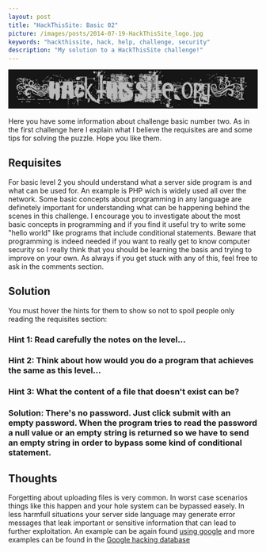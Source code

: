 ```yaml
---
layout: post
title: "HackThisSite: Basic 02"
picture: /images/posts/2014-07-19-HackThisSite_logo.jpg
keywords: "hackthissite, hack, help, challenge, security"
description: "My solution to a HackThisSite challenge!"
---
```


<img class="img img-rounded img-responsive center-block" title="HackThisSite logo" alt="hackthissitelogo" src="/images/posts/2014-07-19-HackThisSite_logo.jpg" />

Here you have some information about challenge basic number two. As in the first challenge here I explain what I believe the requisites are and some tips for solving the puzzle. Hope you like them.

<!--more-->

## Requisites

For basic level 2 you should understand what a server side program is and what can be used for. An example is PHP wich is widely used all over the network. Some basic concepts about programming in any language are 
definetely important for understanding what can be happening behind the scenes in this challenge. I encourage you to investigate about the most basic concepts in programming and if you find it useful try to write some 
"hello world" like programs that include conditional statements. Beware that programming is indeed needed if you want to really get to know computer security so I really think that you should be learning the basis and 
trying to improve on your own. As always if you get stuck with any of this, feel free to ask in the comments section. 


## Solution

You must hover the hints for them to show so not to spoil people only reading the requisites section:

<h3 class="spoiler">Hint 1: <span>Read carefully the notes on the level...</span></h3>
<h3 class="spoiler">Hint 2: <span>Think about how would you do a program that achieves the same as this level...</span></h3>
<h3 class="spoiler">Hint 3: <span>What the content of a file that doesn't exist can be?</span></h3>
<h3 class="spoiler">Solution: <span>There's no password. Just click submit with an empty password. When the program tries to read the password a null value or an empty string is returned so we have to send an empty string in order to bypass some kind of conditional statement.</span></h3>


## Thoughts

Forgetting about uploading files is very common. In worst case scenarios things like this happen and your hole system can be bypassed easely. In less harmfull situations your server side language may generate error 
messages that leak important or sensitive information that can lead to further exploitation. An example can be again found [using 
google](https://www.google.com/search?hl=en&q=PHP+application+warnings+failing+%22include_path%22&gws_rd=ssl) and more examples can be found in the [Google hacking database](http://www.exploit-db.com/google-dorks/7/)
